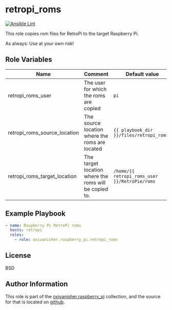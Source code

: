 retropi_roms
============
[![Ansible Lint](https://github.com/oxivanisher/role-retropi_roms/actions/workflows/ansible-lint.yml/badge.svg)](https://github.com/oxivanisher/role-retropi_roms/actions/workflows/ansible-lint.yml)

This role copies rom files for RetroPi to the target Raspberry Pi.


As always: Use at your own risk!

Role Variables
--------------

| Name                         | Comment                                             | Default value                |
|------------------------------|-----------------------------------------------------|------------------------------|
| retropi_roms_user            | The user for which the roms are copied | `pi` |
| retropi_roms_source_location | The source location where the roms are located | `{{ playbook_dir }}/files/retropi_roms/` |
| retropi_roms_target_location | The target location where the roms will be copied to. | `/home/{{ retropi_roms_user }}/RetroPie/roms` |


Example Playbook
----------------
```yaml
- name: Raspberry Pi RetroPi roms
  hosts: retropi
  roles:
    - role: oxivanisher.raspberry_pi.retropi_roms
```

License
-------

BSD

Author Information
------------------

This role is part of the [oxivanisher.raspberry_pi](https://galaxy.ansible.com/ui/repo/published/oxivanisher/raspberry_pi/) collection, and the source for that is located on [github](https://github.com/oxivanisher/collection-raspberry_pi).
